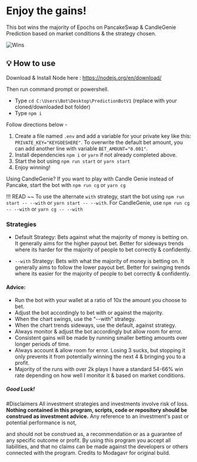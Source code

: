 # Enjoy the gains!

This bot wins the majority of Epochs on PancakeSwap & CandleGenie Prediction based on market conditions & the strategy chosen.

![Wins](https://user-images.githubusercontent.com/93492689/139600566-39dd4cdb-b895-4988-9b08-a487dc5f562e.png)

## 💡 How to use

Download & Install Node here :
https://nodejs.org/en/download/

Then run command prompt or powershell.  

- Type ``cd C:\Users\Bot\Desktop\PredictionBotV1`` (replace with your cloned/downloaded bot folder)
- Type ``npm i``

Follow directions below -

1. Create a file named ``.env`` and add a variable for your private key like this: ``PRIVATE_KEY="KEYGOESHERE"``. To overwrite the default bet amount, you can add another line with variable ``BET_AMOUNT="0.001"``.
2. Install dependencies `npm i` or `yarn` if not already completed above.
3. Start the bot using `npm run start` or `yarn start`
4. Enjoy winning!

Using CandleGenie? If you want to play with Candle Genie instead of Pancake, start the bot with `npm run cg` or `yarn cg`

!!! READ ~~
			To use the alternate `with` strategy, start the bot using `npm run start -- --with` or `yarn start -- --with`.
			For CandleGenie, use `npm run cg -- --with` or `yarn cg -- --with`

### Strategies
- Default Strategy: Bets against what the majority of money is betting on. It generally aims for the higher payout bet. Better for sideways trends where its harder for the majority of people to bet correctly & confidently.

- `--with` Strategy: Bets with what the majority of money is betting on. It generally aims to follow the lower payout bet. Better for swinging trends where its easier for the majority of people to bet correctly & confidently.

#### Advice:
- Run the bot with your wallet at a ratio of 10x the amount you choose to bet.
- Adjust the bot accordingly to bet with or against the majority.
- When the chart swings, use the "--with" strategy.
- When the chart trends sideways, use the default, against strategy. 
- Always monitor & adjust the bot accordingly but allow room for error.
- Consistent gains will be made by running smaller betting amounts over longer periods of time. 
- Always account & allow room for error. Losing 3 sucks, but stopping it only prevents it from potentially winning the next 4 & bringing you to a profit. 
- Majority of the runs with over 2k plays I have a standard 54-66% win rate depending on how well I monitor it & based on market conditions.

##### Good Luck!

#Disclaimers
All investment strategies and investments involve risk of loss.
**Nothing contained in this program, scripts, code or repository should be construed as investment advice.**
Any reference to an investment's past or potential performance is not,

and should not be construed as, a recommendation or as a guarantee of
any specific outcome or profit.
By using this program you accept all liabilities, and that no claims can be made against the developers or others connected with the program.
Credits to Modagavr for original build.
